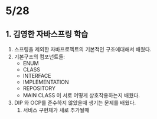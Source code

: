 # 5/28
## 1. 김영한 자바스프링 학습
1. 스프링을 제외한 자바프로젝트의 기본적인 구조에대해서 배웠다. 
2. 기본구조의 컴포넌트들:
	- ENUM
	- CLASS
	- INTERFACE
	- IMPLEMENTATION
	- REPOSITORY
	- MAIN CLASS
	이 서로 어떻게 상호작용하는지 배웠다. 
3. DIP 와 OCP를 준수하지 않았을때 생기는 문제를 배웠다. 
	1. 서비스 구현체가 새로 추가될때 


